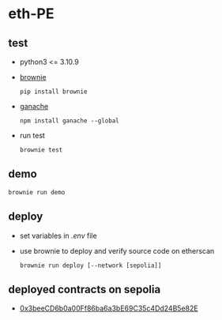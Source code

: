 # eth-PE

## test
- python3 <= 3.10.9
- [brownie](https://eth-brownie.readthedocs.io/en/stable/index.html)
  ```shell
  pip install brownie
  ```

- [ganache](https://github.com/trufflesuite/ganache)
  ```shell
  npm install ganache --global
  ```

- run test
  ```shell
  brownie test
  ```

## demo
```shell
brownie run demo
```

## deploy
- set variables in _.env_ file

- use brownie to deploy and verify source code on etherscan
  ```shell
  brownie run deploy [--network [sepolia]]
  ```

## deployed contracts on sepolia
- [0x3beeCD6b0a00Ff86ba6a3bE69C35c4Dd24B5e82E](https://sepolia.etherscan.io/address/0x3beeCD6b0a00Ff86ba6a3bE69C35c4Dd24B5e82E#code)
